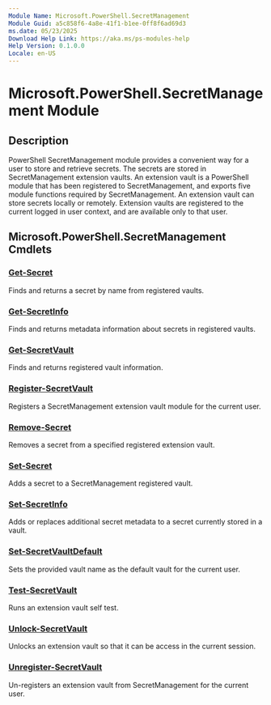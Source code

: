 ```yaml
---
Module Name: Microsoft.PowerShell.SecretManagement
Module Guid: a5c858f6-4a8e-41f1-b1ee-0ff8f6ad69d3
ms.date: 05/23/2025
Download Help Link: https://aka.ms/ps-modules-help
Help Version: 0.1.0.0
Locale: en-US
---
```


# Microsoft.PowerShell.SecretManagement Module

## Description

PowerShell SecretManagement module provides a convenient way for a user to store and retrieve
secrets. The secrets are stored in SecretManagement extension vaults. An extension vault is a
PowerShell module that has been registered to SecretManagement, and exports five module functions
required by SecretManagement. An extension vault can store secrets locally or remotely. Extension
vaults are registered to the current logged in user context, and are available only to that user.

## Microsoft.PowerShell.SecretManagement Cmdlets

### [Get-Secret](Get-Secret.md)

Finds and returns a secret by name from registered vaults.

### [Get-SecretInfo](Get-SecretInfo.md)

Finds and returns metadata information about secrets in registered vaults.

### [Get-SecretVault](Get-SecretVault.md)

Finds and returns registered vault information.

### [Register-SecretVault](Register-SecretVault.md)

Registers a SecretManagement extension vault module for the current user.

### [Remove-Secret](Remove-Secret.md)

Removes a secret from a specified registered extension vault.

### [Set-Secret](Set-Secret.md)

Adds a secret to a SecretManagement registered vault.

### [Set-SecretInfo](Set-SecretInfo.md)

Adds or replaces additional secret metadata to a secret currently stored in a vault.

### [Set-SecretVaultDefault](Set-SecretVaultDefault.md)

Sets the provided vault name as the default vault for the current user.

### [Test-SecretVault](Test-SecretVault.md)

Runs an extension vault self test.

### [Unlock-SecretVault](Unlock-SecretVault.md)

Unlocks an extension vault so that it can be access in the current session.

### [Unregister-SecretVault](Unregister-SecretVault.md)

Un-registers an extension vault from SecretManagement for the current user.
